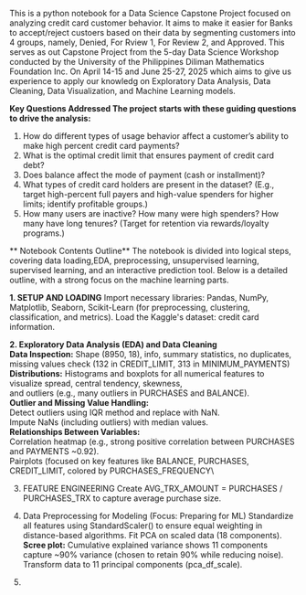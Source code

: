 This is a python notebook for a Data Science Capstone Project focused on analyzing credit card customer behavior. 
It aims to make it easier for Banks to accept/reject custoers based on their data by segmenting customers into 4 
groups, namely, Denied, For Rview 1, For Review 2, and Approved. This serves as out Capstone Project from the 5-day 
Data Science Workshop conducted by the University of the Philippines Diliman Mathematics Foundation Inc. On April 14-15 
and June 25-27, 2025 which aims to give us experience to apply our knowledg on Exploratory Data Analysis, Data Cleaning,
Data Visualization, and Machine Learning models.

**Key Questions Addressed
The project starts with these guiding questions to drive the analysis:**

1. How do different types of usage behavior affect a customer’s ability to make high percent credit card payments?
2. What is the optimal credit limit that ensures payment of credit card debt?
3. Does balance affect the mode of payment (cash or installment)?
4. What types of credit card holders are present in the dataset? (E.g., target high-percent full payers and high-value spenders for higher limits; identify profitable groups.)
5. How many users are inactive? How many were high spenders? How many have long tenures? (Target for retention via rewards/loyalty programs.)

  ** Notebook Contents Outline**
The notebook is divided into logical steps, covering data loading,EDA, preprocessing, unsupervised learning, supervised learning, 
and an interactive prediction tool. Below is a detailed outline, with a strong focus on the machine learning parts.

**1. SETUP AND LOADING**
  Import necessary libraries: Pandas, NumPy, Matplotlib, Seaborn, Scikit-Learn (for preprocessing, clustering, classification, and metrics).
  Load the Kaggle's dataset: credit card information.
  
**2. Exploratory Data Analysis (EDA) and Data Cleaning**\
   **Data Inspection:** Shape (8950, 18), info, summary statistics, no duplicates, missing values check (132 in CREDIT_LIMIT, 313 in MINIMUM_PAYMENTS)\
   **Distributions:** Histograms and boxplots for all numerical features to visualize spread, central tendency, skewness,\
   and outliers (e.g., many outliers in PURCHASES and BALANCE).\
   **Outlier and Missing Value Handling:**\
     Detect outliers using IQR method and replace with NaN.\
     Impute NaNs (including outliers) with median values.\
   **Relationships Between Variables:**\
      Correlation heatmap (e.g., strong positive correlation between PURCHASES and PAYMENTS ~0.92).\
      Pairplots (focused on key features like BALANCE, PURCHASES, CREDIT_LIMIT, colored by PURCHASES_FREQUENCY\
      
3.  FEATURE ENGINEERING
     Create AVG_TRX_AMOUNT = PURCHASES / PURCHASES_TRX to capture average purchase size.
4. Data Preprocessing for Modeling (Focus: Preparing for ML)
     Standardize all features using StandardScaler() to ensure equal weighting in distance-based algorithms.
     Fit PCA on scaled data (18 components).
     **Scree plot:** Cumulative explained variance shows 11 components capture ~90% variance (chosen to retain 90% while reducing noise).
     Transform data to 11 principal components (pca_df_scale).

5. 
  
   
   






